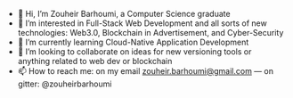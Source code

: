 - 👋 Hi, I’m Zouheir Barhoumi, a Computer Science graduate
- 👀 I’m interested in Full-Stack Web Development and all sorts of new technologies: Web3.0, Blockchain in Advertisement, and Cyber-Security
- 🌱 I’m currently learning Cloud-Native Application Development
- 💞️ I’m looking to collaborate on ideas for new versioning tools or anything related to web dev or blockchain
- 📫 How to reach me: on my email zouheir.barhoumi@gmail.com — on gitter: @zouheirbarhoumi

<!---
Zouheir-Barhoumi/Zouheir-Barhoumi is a ✨ special ✨ repository because its `README.md` (this file) appears on your GitHub profile.
You can click the Preview link to take a look at your changes.
--->
